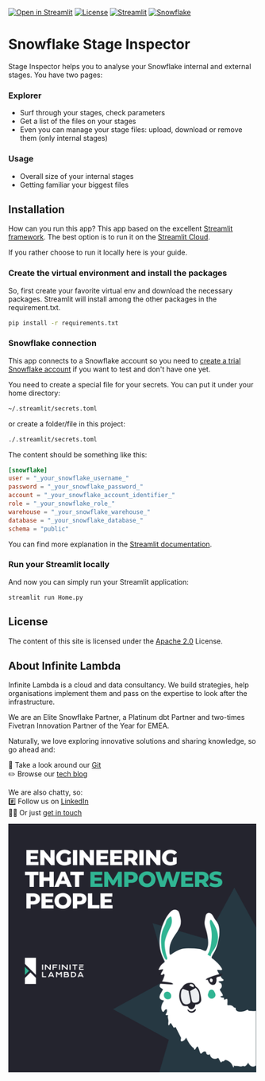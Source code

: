 [![Open in Streamlit](https://static.streamlit.io/badges/streamlit_badge_black_white.svg)](https://il-toti-sf-stage-explorer.streamlit.app/)
[![License](https://img.shields.io/badge/License-Apache_2.0-blue.svg)](https://opensource.org/licenses/Apache-2.0)
[![Streamlit](https://img.shields.io/badge/-Streamlit-FF4B4B?logo=Streamlit&logoColor=white&style=flat)](https://www.streamlit.io/)
[![Snowflake](https://img.shields.io/badge/-Snowflake-29B5E8?logo=snowflake&logoColor=white)](https://www.snowflake.com/)

# Snowflake Stage Inspector
Stage Inspector helps you to analyse your Snowflake internal and external stages.
You have two pages:
### Explorer
- Surf through your stages, check parameters
- Get a list of the files on your stages
- Even you can manage your stage files: upload, download or remove them (only internal stages)

### Usage
- Overall size of your internal stages
- Getting familiar your biggest files


## Installation
How can you run this app?
This app based on the excellent [Streamlit framework](https://streamlit.io/).
The best option is to run it on the [Streamlit Cloud](https://streamlit.io/cloud).

If you rather choose to run it locally here is your guide.

### Create the virtual environment and install the packages
So, first create your favorite virtual env and download the necessary packages. Streamlit will install among the other packages in the requirement.txt.
```sh
pip install -r requirements.txt
```
### Snowflake connection
This app connects to a Snowflake account so you need to [create a trial Snowflake account](https://signup.snowflake.com/) if you want to test and don't have one yet.

You need to create a special file for your secrets. You can put it under your home directory:
```sh
~/.streamlit/secrets.toml
```
or create a folder/file in this project:
```sh
./.streamlit/secrets.toml
```

The content should be something like this:
```toml
[snowflake]
user = "_your_snowflake_username_"
password = "_your_snowflake_password_"
account = "_your_snowflake_account_identifier_"
role = "_your_snowflake_role_"
warehouse = "_your_snowflake_warehouse_"
database = "_your_snowflake_database_"
schema = "public"
```

You can find more explanation in the [Streamlit documentation](https://docs.streamlit.io/streamlit-community-cloud/get-started/deploy-an-app/connect-to-data-sources/secrets-management).

### Run your Streamlit locally
And now you can simply run your Streamlit application:
```
streamlit run Home.py
```

## License
The content of this site is licensed under the [Apache 2.0](https://choosealicense.com/licenses/apache-2.0/) License.

## About Infinite Lambda
Infinite Lambda is a cloud and data consultancy. We build strategies, help organisations implement them and pass on the expertise to look after the infrastructure.

We are an Elite Snowflake Partner, a Platinum dbt Partner and two-times Fivetran Innovation Partner of the Year for EMEA.

Naturally, we love exploring innovative solutions and sharing knowledge, so go ahead and:

🔧 Take a look around our [Git](https://github.com/infinitelambda) </br>
✏️ Browse our [tech blog](https://infinitelambda.com/category/tech-blog/)

We are also chatty, so:</br>
#️⃣ Follow us on [LinkedIn](https://www.linkedin.com/company/infinite-lambda/) </br>
👋🏼 Or just [get in touch](https://infinitelambda.com/contacts/)

[<img src="https://raw.githubusercontent.com/infinitelambda/cdn/main/general/images/GitHub-About-Section-1080x1080.png" alt="About IL" width="500" height="500">](https://infinitelambda.com/)
